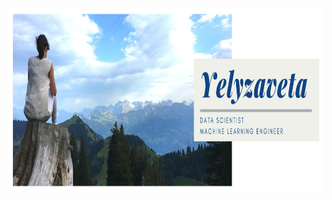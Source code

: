 <img src="https://raw.githubusercontent.com/ElizaLo/ElizaLo/master/img.png" width="882" height="294">
